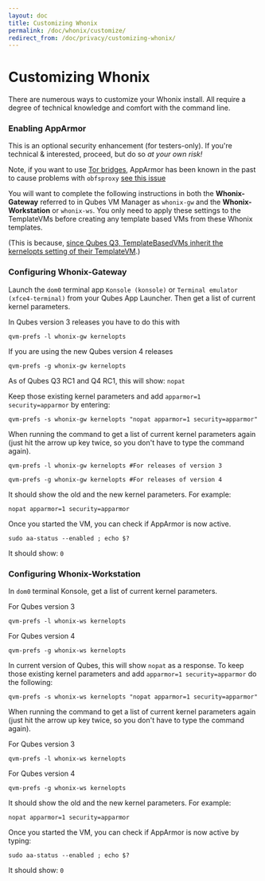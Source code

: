 ```yaml
---
layout: doc
title: Customizing Whonix
permalink: /doc/whonix/customize/
redirect_from: /doc/privacy/customizing-whonix/
---
```


Customizing Whonix
==================

There are numerous ways to customize your Whonix install. All require a degree of technical knowledge and comfort with the command line.

### Enabling AppArmor

This is an optional security enhancement (for testers-only). If you're technical & interested, proceed, but do so *at your own risk!*

Note, if you want to use [Tor bridges](https://www.whonix.org/wiki/Bridges), AppArmor has been known in the past to cause problems with `obfsproxy` [see this issue](https://github.com/Whonix/Whonix/issues/67)

You will want to complete the following instructions in both the **Whonix-Gateway** referred to in Qubes VM Manager as `whonix-gw` and the **Whonix-Workstation** or  `whonix-ws`. You only need to apply these settings to the TemplateVMs before creating any template based VMs from these Whonix templates.

(This is because, [since Qubes Q3, TemplateBasedVMs inherit the kernelopts setting of their TemplateVM](https://github.com/QubesOS/qubes-issues/issues/1091).)

### Configuring Whonix-Gateway

Launch the `dom0` terminal app `Konsole (konsole)` or `Terminal emulator (xfce4-terminal)` from your Qubes App Launcher. Then get a list of current kernel parameters.

In Qubes version 3 releases you have to do this with

~~~
qvm-prefs -l whonix-gw kernelopts
~~~

If you are using the new Qubes version 4 releases

~~~
qvm-prefs -g whonix-gw kernelopts
~~~

As of Qubes Q3 RC1 and Q4 RC1, this will show: `nopat`

Keep those existing kernel parameters and add `apparmor=1 security=apparmor` by entering:

~~~
qvm-prefs -s whonix-gw kernelopts "nopat apparmor=1 security=apparmor"
~~~

When running the command to get a list of current kernel parameters again (just hit the arrow up key twice, so you don't have to type the command again).

~~~
qvm-prefs -l whonix-gw kernelopts #For releases of version 3
~~~

~~~
qvm-prefs -g whonix-gw kernelopts #For releases of version 4
~~~

It should show the old and the new kernel parameters. For example:

~~~
nopat apparmor=1 security=apparmor
~~~

Once you started the VM, you can check if AppArmor is now active.

```
sudo aa-status --enabled ; echo $?
```

It should show: `0`

### Configuring Whonix-Workstation

In `dom0` terminal Konsole, get a list of current kernel parameters.

For Qubes version 3

~~~
qvm-prefs -l whonix-ws kernelopts
~~~

For Qubes version 4

~~~
qvm-prefs -g whonix-ws kernelopts
~~~

In current version of Qubes, this will show `nopat` as a response. To keep those existing kernel parameters and add `apparmor=1 security=apparmor` do the following:

~~~
qvm-prefs -s whonix-ws kernelopts "nopat apparmor=1 security=apparmor"
~~~

When running the command to get a list of current kernel parameters again (just hit the arrow up key twice, so you don't have to type the command again).

For Qubes version 3

~~~
qvm-prefs -l whonix-ws kernelopts
~~~

For Qubes version 4

~~~
qvm-prefs -g whonix-ws kernelopts
~~~

It should show the old and the new kernel parameters. For example:<br />

~~~
nopat apparmor=1 security=apparmor
~~~

Once you started the VM, you can check if AppArmor is now active by typing:

~~~
sudo aa-status --enabled ; echo $?
~~~

It should show: `0`
